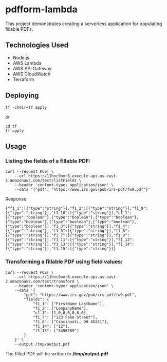 # pdfform-lambda

This project demonstrates creating a serverless application for populating fillable PDFs.

## Technologies Used

* Node.js
* AWS Lambda
* AWS API Gateway
* AWS CloudWatch
* Terraform

## Deploying

```
tf -chdir=tf apply
```
or
```
cd tf
tf apply
```

## Usage

### Listing the fields of a fillable PDF:

```
curl --request POST \
    --url https://11hnc9oxr8.execute-api.us-east-2.amazonaws.com/test/listFields \
    --header 'content-type: application/json' \
    --data '{"pdf": "https://www.irs.gov/pub/irs-pdf/fw9.pdf"}'
```

Response:
```
{"f1_1":[{"type":"string"}],"f1_2":[{"type":"string"}],"f1_9":[{"type":"string"}],"f1_10":[{"type":"string"}],"c1_1":[{"type":"boolean"},{"type":"boolean"},{"type":"boolean"},{"type":"boolean"},{"type":"boolean"},{"type":"boolean"},{"type":"boolean"}],"f1_3":[{"type":"string"}],"f1_4":[{"type":"string"}],"f1_5":[{"type":"string"}],"f1_6":[{"type":"string"}],"f1_7":[{"type":"string"}],"f1_8":[{"type":"string"}],"f1_11":[{"type":"string"}],"f1_12":[{"type":"string"}],"f1_13":[{"type":"string"}],"f1_14":[{"type":"string"}],"f1_15":[{"type":"string"}]}
```

### Transforming a fillable PDF using field values:

```
curl --request POST \
    --url https://11hnc9oxr8.execute-api.us-east-2.amazonaws.com/test/transform \
    --header 'content-type: application/json' \
    --data '{
        "pdf": "https://www.irs.gov/pub/irs-pdf/fw9.pdf",
        "fields": {
            "f1_1": ["FirstName LastName"],
            "f1_2": ["CompanyName"],
            "c1_1": [1,0,0,0,0,0,0],
            "f1_7": ["123 Fake Street"],
            "f1_8": ["Cincinnati, OH 45241"],
            "f1_14": ["12"],
            "f1_15": ["3456789"]
        }
    }' \
    --output /tmp/output.pdf
```

The filled PDF will be written to **/tmp/output.pdf**